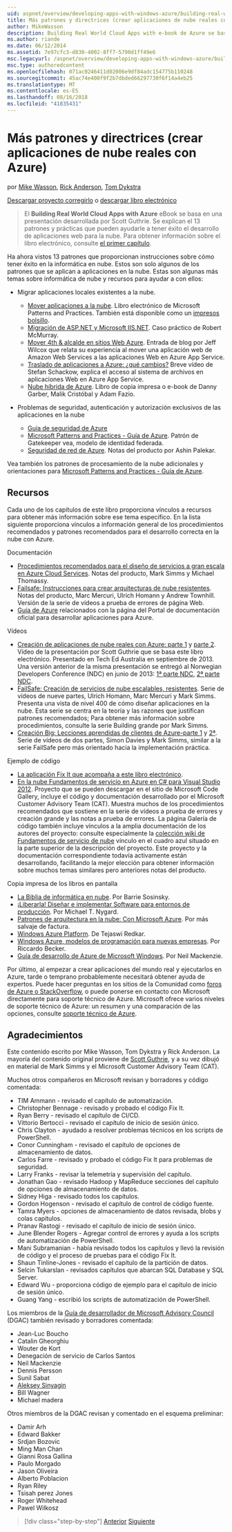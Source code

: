 ```yaml
---
uid: aspnet/overview/developing-apps-with-windows-azure/building-real-world-cloud-apps-with-windows-azure/more-patterns-and-guidance
title: Más patrones y directrices (crear aplicaciones de nube reales con Azure) | Microsoft Docs
author: MikeWasson
description: Building Real World Cloud Apps with e-book de Azure se basa en una presentación desarrollada por Scott Guthrie. Explican el 13 de patrones y prácticas que puede...
ms.author: riande
ms.date: 06/12/2014
ms.assetid: 7e97cfc3-d830-4002-8ff7-5790d1ff49e6
msc.legacyurl: /aspnet/overview/developing-apps-with-windows-azure/building-real-world-cloud-apps-with-windows-azure/more-patterns-and-guidance
msc.type: authoredcontent
ms.openlocfilehash: 071ac0246411d02006e9df84adc154775b110248
ms.sourcegitcommit: 45ac74e400f9f2b7dbded66297730f6f14a4eb25
ms.translationtype: MT
ms.contentlocale: es-ES
ms.lasthandoff: 08/16/2018
ms.locfileid: "41835431"
---
```

<a name="more-patterns-and-guidance-building-real-world-cloud-apps-with-azure"></a>Más patrones y directrices (crear aplicaciones de nube reales con Azure)
====================
por [Mike Wasson](https://github.com/MikeWasson), [Rick Anderson](https://github.com/Rick-Anderson), [Tom Dykstra](https://github.com/tdykstra)

[Descargar proyecto corregirlo](http://code.msdn.microsoft.com/Fix-It-app-for-Building-cdd80df4) o [descargar libro electrónico](http://blogs.msdn.com/b/microsoft_press/archive/2014/07/23/free-ebook-building-cloud-apps-with-microsoft-azure.aspx)

> El **Building Real World Cloud Apps with Azure** eBook se basa en una presentación desarrollada por Scott Guthrie. Se explican el 13 patrones y prácticas que pueden ayudarle a tener éxito el desarrollo de aplicaciones web para la nube. Para obtener información sobre el libro electrónico, consulte [el primer capítulo](introduction.md).


Ha ahora vistos 13 patrones que proporcionan instrucciones sobre cómo tener éxito en la informática en nube. Estos son solo algunos de los patrones que se aplican a aplicaciones en la nube. Estas son algunas más temas sobre informática de nube y recursos para ayudar a con ellos:

- Migrar aplicaciones locales existentes a la nube. 

    - [Mover aplicaciones a la nube](https://msdn.microsoft.com/library/ff728592.aspx). Libro electrónico de Microsoft Patterns and Practices. También está disponible como un [impresos bolsillo](https://www.amazon.com/dp/1621140202).
    - [Migración de ASP.NET y Microsoft IIS.NET](https://go.microsoft.com/fwlink/?LinkId=400656). Caso práctico de Robert McMurray.
    - [Mover 4th &amp; alcalde en sitios Web Azure](http://www.jeff.wilcox.name/2013/04/4thandmayor-azure-websites/). Entrada de blog por Jeff Wilcox que relata su experiencia al mover una aplicación web de Amazon Web Services a las aplicaciones Web en Azure App Service.
    - [Traslado de aplicaciones a Azure: ¿qué cambios?](https://azure.microsoft.com/documentation/videos/web-sites-internals-and-the-file-system/) Breve vídeo de Stefan Schackow, explica el acceso al sistema de archivos en aplicaciones Web en Azure App Service.
    - [Nube híbrida de Azure](https://www.amazon.com/dp/B00EOP4UQW). Libro de copia impresa o e-book de Danny Garber, Malik Cristóbal y Adam Fazio.
- Problemas de seguridad, autenticación y autorización exclusivos de las aplicaciones en la nube

    - [Guía de seguridad de Azure](https://azure.microsoft.com/blog/2014/02/10/best-practices-windows-azure-websites-waws/)
    - [Microsoft Patterns and Practices - Guía de Azure](https://msdn.microsoft.com/library/dn568099.aspx). Patrón de Gatekeeper vea, modelo de identidad federada.
    - [Seguridad de red de Azure](https://download.microsoft.com/download/4/3/9/43902EC9-410E-4875-8800-0788BE146A3D/Windows%20Azure%20Network%20Security%20Whitepaper%20-%20FINAL.docx). Notas del producto por Ashin Palekar.

Vea también los patrones de procesamiento de la nube adicionales y orientaciones para [Microsoft Patterns and Practices - Guía de Azure](https://msdn.microsoft.com/library/dn568099.aspx).

<a id="resources"></a>
## <a name="resources"></a>Recursos

Cada uno de los capítulos de este libro proporciona vínculos a recursos para obtener más información sobre ese tema específico. En la lista siguiente proporciona vínculos a información general de los procedimientos recomendados y patrones recomendados para el desarrollo correcta en la nube con Azure.

Documentación

- [Procedimientos recomendados para el diseño de servicios a gran escala en Azure Cloud Services](https://msdn.microsoft.com/library/windowsazure/jj717232.aspx). Notas del producto, Mark Simms y Michael Thomassy.
- [Failsafe: Instrucciones para crear arquitecturas de nube resistentes](https://msdn.microsoft.com/library/windowsazure/jj853352.aspx). Notas del producto, Marc Mercuri, Ulrich Homann y Andrew Townhill. Versión de la serie de vídeos a prueba de errores de página Web.
- [Guía de Azure](https://azure.microsoft.com/develop/net/guidance/) relacionados con la página del Portal de documentación oficial para desarrollar aplicaciones para Azure.

Vídeos

- [Creación de aplicaciones de nube reales con Azure: parte 1](https://channel9.msdn.com/Events/TechEd/Australia/2013/AZR324) y [parte 2](https://channel9.msdn.com/Events/TechEd/Australia/2013/AZR325). Vídeo de la presentación por Scott Guthrie que se basa este libro electrónico. Presentado en Tech Ed Australia en septiembre de 2013. Una versión anterior de la misma presentación se entregó al Norwegian Developers Conference (NDC) en junio de 2013: [1ª parte NDC](http://vimeo.com/68215538), [2ª parte NDC](http://vimeo.com/68215602).
- [FailSafe: Creación de servicios de nube escalables, resistentes](https://channel9.msdn.com/Series/FailSafe). Serie de vídeos de nueve partes, Ulrich Homann, Marc Mercuri y Mark Simms. Presenta una vista de nivel 400 de cómo diseñar aplicaciones en la nube. Esta serie se centra en la teoría y las razones que justifican patrones recomendados; Para obtener más información sobre procedimientos, consulte la serie Building grande por Mark Simms.
- [Creación Big: Lecciones aprendidas de clientes de Azure-parte 1](https://channel9.msdn.com/Events/Build/2012/3-029) y [2ª](https://channel9.msdn.com/Events/Build/2012/3-030). Serie de vídeos de dos partes, Simon Davies y Mark Simms, similar a la serie FailSafe pero más orientado hacia la implementación práctica.

Ejemplo de código

- [La aplicación Fix It que acompaña a este libro electrónico](https://code.msdn.microsoft.com/Fix-It-app-for-Building-cdd80df4?cdn_id=2013-12-03-002).
- [En la nube Fundamentos de servicio en Azure en C# para Visual Studio 2012](http://aka.ms/csf). Proyecto que se pueden descargar en el sitio de Microsoft Code Gallery, incluye el código y documentación desarrollado por el Microsoft Customer Advisory Team (CAT). Muestra muchos de los procedimientos recomendados que sostiene en la serie de vídeos a prueba de errores y creación grande y las notas a prueba de errores. La página Galería de código también incluye vínculos a la amplia documentación de los autores del proyecto: consulte especialmente la [colección wiki de Fundamentos de servicio de nube](https://social.technet.microsoft.com/wiki/contents/articles/17987.cloud-service-fundamentals.aspx) vínculo en el cuadro azul situado en la parte superior de la descripción del proyecto. Este proyecto y la documentación correspondiente todavía activamente están desarrollando, facilitando la mejor elección para obtener información sobre muchos temas similares pero anteriores notas del producto.

Copia impresa de los libros en pantalla

- [La Biblia de informática en nube](https://www.amazon.com/dp/0470903562). Por Barrie Sosinsky.
- [¡Liberarla! Diseñar e implementar Software para entornos de producción](https://www.amazon.com/Release-It-Production-Ready-Pragmatic-Programmers/dp/0978739213). Por Michael T. Nygard.
- [Patrones de arquitectura en la nube: Con Microsoft Azure](http://shop.oreilly.com/product/0636920023777.do). Por más salvaje de factura.
- [Windows Azure Platform](https://www.amazon.com/dp/1430235632). De Tejaswi Redkar.
- [Windows Azure, modelos de programación para nuevas empresas](https://www.amazon.com/dp/1849685606). Por Riccardo Becker.
- [Guía de desarrollo de Azure de Microsoft Windows](https://www.amazon.com/dp/1849682224). Por Neil Mackenzie.

Por último, al empezar a crear aplicaciones del mundo real y ejecutarlos en Azure, tarde o temprano probablemente necesitará obtener ayuda de expertos. Puede hacer preguntas en los sitios de la Comunidad como [foros de Azure o StackOverflow](https://azure.microsoft.com/support/forums/), o puede ponerse en contacto con Microsoft directamente para soporte técnico de Azure. Microsoft ofrece varios niveles de soporte técnico de Azure: un resumen y una comparación de las opciones, consulte [soporte técnico de Azure](https://azure.microsoft.com/support/plans/).

<a id="acknowledgments"></a>
## <a name="acknowledgments"></a>Agradecimientos

Este contenido escrito por Mike Wasson, Tom Dykstra y Rick Anderson. La mayoría del contenido original proviene de [Scott Guthrie](https://weblogs.asp.net/scottgu/), y a su vez dibujó en material de Mark Simms y el Microsoft Customer Advisory Team (CAT).

Muchos otros compañeros en Microsoft revisan y borradores y código comentada:

- TIM Ammann - revisado el capítulo de automatización.
- Christopher Bennage - revisado y probado el código Fix It.
- Ryan Berry - revisado el capítulo de CI/CD.
- Vittorio Bertocci - revisado el capítulo de inicio de sesión único.
- Chris Clayton - ayudado a resolver problemas técnicos en los scripts de PowerShell.
- Conor Cunningham - revisado el capítulo de opciones de almacenamiento de datos.
- Carlos Farre - revisado y probado el código Fix It para problemas de seguridad.
- Larry Franks - revisar la telemetría y supervisión del capítulo.
- Jonathan Gao - revisado Hadoop y MapReduce secciones del capítulo de opciones de almacenamiento de datos.
- Sidney Higa - revisado todos los capítulos.
- Gordon Hogenson - revisado el capítulo de control de código fuente.
- Tamra Myers - opciones de almacenamiento de datos revisada, blobs y colas capítulos.
- Pranav Rastogi - revisado el capítulo de inicio de sesión único.
- June Blender Rogers - Agregar control de errores y ayuda a los scripts de automatización de PowerShell.
- Mani Subramanian - había revisado todos los capítulos y llevó la revisión de código y el proceso de pruebas para el código Fix It.
- Shaun Tinline-Jones - revisado el capítulo de la partición de datos.
- Selcin Tukarslan - revisados capítulos que abarcan SQL Database y SQL Server.
- Edward Wu - proporciona código de ejemplo para el capítulo de inicio de sesión único.
- Guang Yang - escribió los scripts de automatización de PowerShell.

Los miembros de la [Guía de desarrollador de Microsoft Advisory Council](http://aka.ms/DGAC) (DGAC) también revisado y borradores comentada:

- Jean-Luc Boucho
- Catalin Gheorghiu
- Wouter de Kort
- Denegación de servicio de Carlos Santos
- Neil Mackenzie
- Dennis Persson
- Sunil Sabat
- [Aleksey Sinyagin](http://www.linkedin.com/in/sinyagin)
- Bill Wagner
- Michael madera

Otros miembros de la DGAC revisan y comentado en el esquema preliminar:

- Damir Arh
- Edward Bakker
- Srdjan Bozovic
- Ming Man Chan
- Gianni Rosa Gallina
- Paulo Morgado
- Jason Oliveira
- Alberto Poblacion
- Ryan Riley
- Tsisah perez Jones
- Roger Whitehead
- Pawel Wilkosz

> [!div class="step-by-step"]
> [Anterior](queue-centric-work-pattern.md)
> [Siguiente](the-fix-it-sample-application.md)
